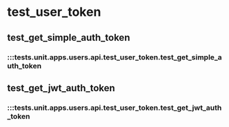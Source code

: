 # test_user_token

## test_get_simple_auth_token

### :::tests.unit.apps.users.api.test_user_token.test_get_simple_auth_token

## test_get_jwt_auth_token

### :::tests.unit.apps.users.api.test_user_token.test_get_jwt_auth_token

